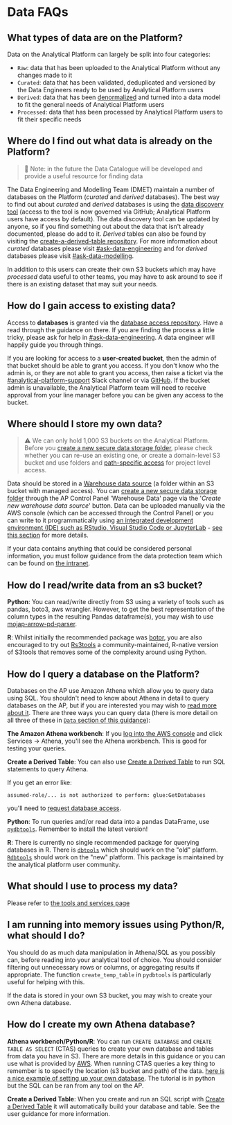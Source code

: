 # Data FAQs

## What types of data are on the Platform?

Data on the Analytical Platform can largely be split into four categories:

- `Raw`: data that has been uploaded to the Analytical Platform without any changes made to it
- `Curated`: data that has been validated, deduplicated and versioned by the Data Engineers ready to be used by Analytical Platform users
- `Derived`: data that has been [denormalized] and turned into a data model to fit the general needs of Analytical Platform users
- `Processed`: data that has been processed by Analytical Platform users to fit their specific needs

## Where do I find out what data is already on the Platform?

> 🚩 Note: in the future the Data Catalogue will be developed and provide a useful resource for finding data

The Data Engineering and Modelling Team (DMET) maintain a number of databases on the Platform (_curated_ and _derived_ databases). The best way to find out about _curated_ and _derived_ databases is using the [data discovery tool] \(access to the tool is now governed via GitHub; Analytical Platform users have access by default\). The data discovery tool can be updated by anyone, so if you find something out about the data that isn't already documented, please do add to it. _Derived_ tables can also be found by visiting the [create-a-derived-table repository]. For more information about _curated_ databases please visit [#ask-data-engineering] and for _derived_ databases please visit [#ask-data-modelling].

In addition to this users can create their own S3 buckets which may have _processed_ data useful to other teams, you may have to ask around to see if there is an existing dataset that may suit your needs.

## How do I gain access to existing data?

Access to **databases** is granted via the [database access repository]. Have a read through the guidance on there. If you are finding the process a little tricky, please ask for help in [#ask-data-engineering]. A data engineer will happily guide you through things.

If you are looking for access to a **user-created bucket**, then the admin of that bucket should be able to grant you access. If you don't know who the admin is, or they are not able to grant you access, then raise a ticket via the [#analytical-platform-support] Slack channel or via [GitHub]. If the bucket admin is unavailable, the Analytical Platform team will need to receive approval from your line manager before you can be given any access to the bucket.

## Where should I store my own data?

> ⚠️ We can only hold 1,000 S3 buckets on the Analytical Platform. Before you [create a new secure data storage folder](../amazon-s3.md#create-a-new-warehouse-data-source), please check whether you can re-use an existing one, or create a domain-level S3 bucket and use folders and [path-specific access](../amazon-s3.md#path-specific-access) for project level access.

Data should be stored in a [Warehouse data source](../amazon-s3.md#warehouse-data-sources) (a folder within an S3 bucket with managed access). You can [create a new secure data storage folder](../amazon-s3.md#create-a-new-warehouse-data-source) through the AP Control Panel 'Warehouse Data' page via the '_Create new warehouse data source_' button. Data can be uploaded manually via the AWS console (which can be accessed through the Control Panel) or you can write to it programmatically using [an integrated development environment (IDE) such as RStudio, Visual Studio Code or JupyterLab](../../tools/#integrated-development-environments-ide) - [see this section](#how-do-i-readwrite-data-from-an-s3-bucket) for more details.

If your data contains anything that could be considered personal information, you must follow guidance from the data protection team which can be found on [the intranet].

## How do I read/write data from an s3 bucket?

**Python**: You can read/write directly from S3 using a variety of tools such as pandas, boto3, aws wrangler. However, to get the best representation of the column types in the resulting Pandas dataframe(s), you may wish to use [mojap-arrow-pd-parser].

**R**: Whilst initially the recommended package was [botor], you are also encouraged to try out [Rs3tools] a community-maintained, R-native version of S3tools that removes some of the complexity around using Python.

## How do I query a database on the Platform?

Databases on the AP use Amazon Athena which allow you to query data using SQL. You shouldn't need to know about Athena in detail to query databases on the AP, but if you are interested you may wish to [read more about it]. There are three ways you can query data (there is more detail on all three of these in [`Data` section of this guidance](../index.md)):

**The Amazon Athena workbench**: If you [log into the AWS console] and click Services -> Athena, you'll see the Athena workbench. This is good for testing your queries.

**Create a Derived Table**: You can also use [Create a Derived Table](../../tools/create-a-derived-table/) to run SQL statements to query Athena.

If you get an error like:

```
assumed-role/... is not authorized to perform: glue:GetDatabases
```

you'll need to [request database access].

**Python**: To run queries and/or read data into a pandas DataFrame, use [`pydbtools`]. Remember to install the latest version!

**R**: There is currently no single recommended package for querying databases in R. There is [`dbtools`] which should work on the "old" platform. [`Rdbtools`] should work on the "new" platform. This package is maintained by the analytical platform user community.

## What should I use to process my data?

Please refer to [the tools and services page](../../tools/)

## I am running into memory issues using Python/R, what should I do?

You should do as much data manipulation in Athena/SQL as you possibly can, before reading into your analytical tool of choice. You should consider filtering out unnecessary rows or columns, or aggregating results if appropriate. The function `create_temp_table` in `pydbtools` is particularly useful for helping with this.

If the data is stored in your own S3 bucket, you may wish to create your own Athena database.

## How do I create my own Athena database?

**Athena workbench/Python/R**: You can run `CREATE DATABASE` and `CREATE TABLE AS SELECT` (CTAS) queries to create your own database and tables from data you have in S3. There are more details in this guidance or you can use what is provided by [AWS]. When running CTAS queries a key thing to remember is to specify the location (s3 bucket and path) of the data. [here is a nice example of setting up your own database]. The tutorial is in python but the SQL can be ran from any tool on the AP.

**Create a Derived Table**: When you create and run an SQL script with [Create a Derived Table](../../tools/create-a-derived-table/) it will automatically build your database and table. See the user guidance for more information.

<!-- External links -->

[denormalized]: https://en.wikipedia.org/wiki/Denormalization#:~:text=Denormalization%20is%20a%20strategy%20used,data%20or%20by%20grouping%20data.
[data discovery tool]: https://data-discovery-tool.analytical-platform.service.justice.gov.uk/  
[create-a-derived-table repository]: https://github.com/moj-analytical-services/create-a-derived-table
[#ask-data-engineering]: https://moj.enterprise.slack.com/archives/C8X3PP1TN
[#ask-data-modelling]: https://moj.enterprise.slack.com/archives/C03J21VFHQ9
[database access repository]: https://github.com/moj-analytical-services/data-engineering-database-access?tab=readme-ov-file#data-engineering-database-access
[#analytical-platform-support]: https://app.slack.com/client/T02DYEB3A/C4PF7QAJZ
[GitHub]: https://github.com/ministryofjustice/data-platform-support/issues/new/choose
[the intranet]: https://intranet.justice.gov.uk/guidance/knowledge-information/protecting-information/privacy-reform/
[mojap-arrow-pd-parser]: https://github.com/moj-analytical-services/mojap-arrow-pd-parser
[botor]: https://github.com/daroczig/botor
[Rs3tools]: https://github.com/moj-analytical-services/Rs3tools?tab=readme-ov-file#rs3tools
[read more about it]: https://aws.amazon.com/athena/
[log into the AWS console]: https://aws.services.analytical-platform.service.justice.gov.uk
[request database access]: https://github.com/moj-analytical-services/data-engineering-database-access#standard-database-access
[`pydbtools`]: https://github.com/moj-analytical-services/pydbtools
[`dbtools`]: https://github.com/moj-analytical-services/dbtools
[`Rdbtools`]: https://github.com/moj-analytical-services/Rdbtools
[AWS]: https://docs.aws.amazon.com/athena/latest/ug/language-reference.html
[here is a nice example of setting up your own database]: https://github.com/moj-analytical-services/mojap-aws-tools-demo/blob/main/creating_and_maintaining_database_tables_in_athena.ipynb
